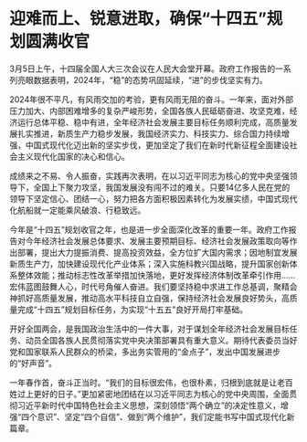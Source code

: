 # 迎难而上、锐意进取，确保“十四五”规划圆满收官

3月5日上午，十四届全国人大三次会议在人民大会堂开幕。政府工作报告的一系列亮眼数据表明，2024年，“稳”的态势巩固延续，“进”的步伐坚实有力。

2024年很不平凡，有风雨交加的考验，更有风雨无阻的奋斗。一年来，面对外部压力加大、内部困难增多的复杂严峻形势，全国各族人民砥砺奋进、攻坚克难，经济运行总体平稳、稳中有进，全年经济社会发展主要目标任务顺利完成，高质量发展扎实推进，新质生产力稳步发展，我国经济实力、科技实力、综合国力持续增强，中国式现代化迈出新的坚实步伐，更加坚定了我们在新时代新征程全面建设社会主义现代化国家的决心和信心。

成绩来之不易、令人振奋，实践再次表明，在以习近平同志为核心的党中央坚强领导下，全国上下聚力攻坚，我国发展没有闯不过的难关。只要14亿多人民在党的领导下坚定信心、团结一心，努力把各方面积极因素转化为发展实绩，中国式现代化航船就一定能乘风破浪、行稳致远。

今年是“十四五”规划收官之年，也是进一步全面深化改革的重要一年。政府工作报告对今年经济社会发展总体要求、发展主要预期目标、经济社会发展政策取向等作出部署，提出大力提振消费、提高投资效益，全方位扩大国内需求；因地制宜发展新质生产力，加快建设现代化产业体系；深入实施科教兴国战略，提升国家创新体系整体效能；推动标志性改革举措加快落地，更好发挥经济体制改革牵引作用……宏伟蓝图鼓舞人心，时代号角催人奋进。我们要坚持稳中求进工作总基调，聚精会神抓好高质量发展，推动高水平科技自立自强，保持经济社会发展良好势头，高质量完成“十四五”规划目标任务，为实现“十五五”良好开局打牢基础。

开好全国两会，是我国政治生活中的一件大事，对于谋划全年经济社会发展目标任务、动员全国各族人民贯彻落实党中央决策部署具有重大意义。期待代表委员当好党和国家联系人民群众的桥梁，多出务实管用的“金点子”，发出中国发展进步的“好声音”。

一年春作首，奋斗正当时。“我们的目标很宏伟，也很朴素，归根到底就是让老百姓过上更好的日子。”更加紧密地团结在以习近平同志为核心的党中央周围，全面贯彻习近平新时代中国特色社会主义思想，深刻领悟“两个确立”的决定性意义，增强“四个意识”、坚定“四个自信”、做到“两个维护”，我们定能书写中国式现代化新篇章。
